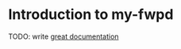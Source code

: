 # Introduction to my-fwpd

TODO: write [great documentation](http://jacobian.org/writing/what-to-write/)
